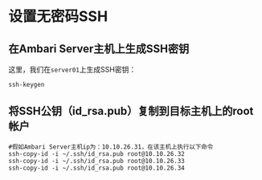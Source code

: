 设置无密码SSH
================================================================================
## 在Ambari Server主机上生成SSH密钥
这里，我们在`server01`上生成SSH密钥：
```shell
ssh-keygen
```

## 将SSH公钥（id_rsa.pub）复制到目标主机上的root帐户
```shell
#假如Ambari Server主机ip为：10.10.26.31，在该主机上执行以下命令
ssh-copy-id -i ~/.ssh/id_rsa.pub root@10.10.26.32
ssh-copy-id -i ~/.ssh/id_rsa.pub root@10.10.26.33
ssh-copy-id -i ~/.ssh/id_rsa.pub root@10.10.26.34
```